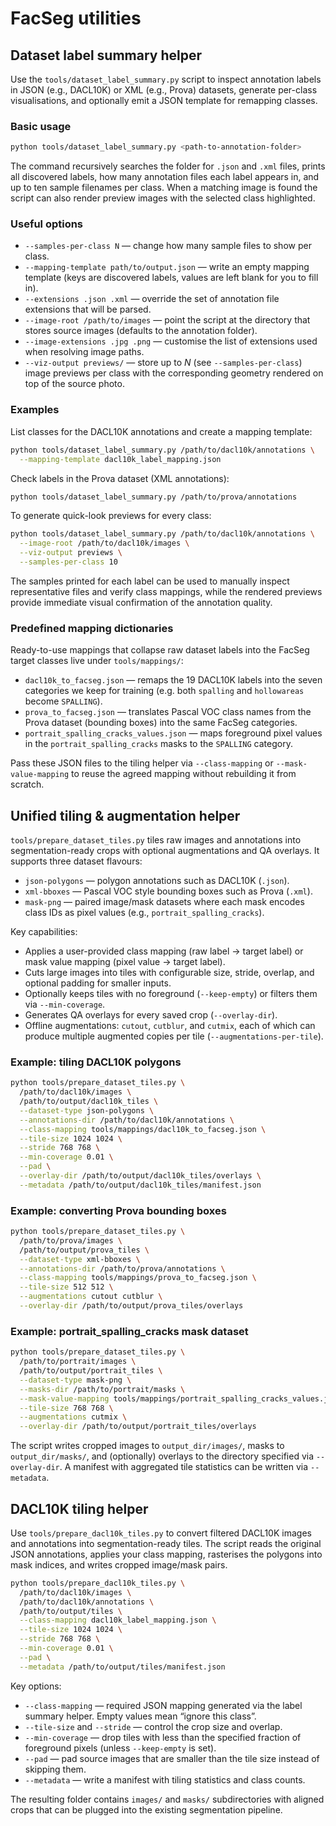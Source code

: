 # FacSeg utilities

## Dataset label summary helper

Use the `tools/dataset_label_summary.py` script to inspect annotation labels in
JSON (e.g., DACL10K) or XML (e.g., Prova) datasets, generate per-class
visualisations, and optionally emit a JSON template for remapping classes.

### Basic usage

```bash
python tools/dataset_label_summary.py <path-to-annotation-folder>
```

The command recursively searches the folder for `.json` and `.xml` files, prints
all discovered labels, how many annotation files each label appears in, and up
to ten sample filenames per class. When a matching image is found the script can
also render preview images with the selected class highlighted.

### Useful options

* `--samples-per-class N` &mdash; change how many sample files to show per class.
* `--mapping-template path/to/output.json` &mdash; write an empty mapping template
  (keys are discovered labels, values are left blank for you to fill in).
* `--extensions .json .xml` &mdash; override the set of annotation file extensions
  that will be parsed.
* `--image-root /path/to/images` &mdash; point the script at the directory that
  stores source images (defaults to the annotation folder).
* `--image-extensions .jpg .png` &mdash; customise the list of extensions used when
  resolving image paths.
* `--viz-output previews/` &mdash; store up to *N* (see `--samples-per-class`) image
  previews per class with the corresponding geometry rendered on top of the
  source photo.

### Examples

List classes for the DACL10K annotations and create a mapping template:

```bash
python tools/dataset_label_summary.py /path/to/dacl10k/annotations \
  --mapping-template dacl10k_label_mapping.json
```

Check labels in the Prova dataset (XML annotations):

```bash
python tools/dataset_label_summary.py /path/to/prova/annotations
```

To generate quick-look previews for every class:

```bash
python tools/dataset_label_summary.py /path/to/dacl10k/annotations \
  --image-root /path/to/dacl10k/images \
  --viz-output previews \
  --samples-per-class 10
```

The samples printed for each label can be used to manually inspect
representative files and verify class mappings, while the rendered previews
provide immediate visual confirmation of the annotation quality.

### Predefined mapping dictionaries

Ready-to-use mappings that collapse raw dataset labels into the FacSeg target
classes live under `tools/mappings/`:

* `dacl10k_to_facseg.json` &mdash; remaps the 19 DACL10K labels into the seven
  categories we keep for training (e.g. both `spalling` and `hollowareas`
  become `SPALLING`).
* `prova_to_facseg.json` &mdash; translates Pascal VOC class names from the Prova
  dataset (bounding boxes) into the same FacSeg categories.
* `portrait_spalling_cracks_values.json` &mdash; maps foreground pixel values in the
  `portrait_spalling_cracks` masks to the `SPALLING` category.

Pass these JSON files to the tiling helper via `--class-mapping` or
`--mask-value-mapping` to reuse the agreed mapping without rebuilding it from
scratch.

## Unified tiling & augmentation helper

`tools/prepare_dataset_tiles.py` tiles raw images and annotations into
segmentation-ready crops with optional augmentations and QA overlays. It
supports three dataset flavours:

* `json-polygons` &mdash; polygon annotations such as DACL10K (`.json`).
* `xml-bboxes` &mdash; Pascal VOC style bounding boxes such as Prova (`.xml`).
* `mask-png` &mdash; paired image/mask datasets where each mask encodes class IDs as
  pixel values (e.g., `portrait_spalling_cracks`).

Key capabilities:

* Applies a user-provided class mapping (raw label &rarr; target label) or mask
  value mapping (pixel value &rarr; target label).
* Cuts large images into tiles with configurable size, stride, overlap, and
  optional padding for smaller inputs.
* Optionally keeps tiles with no foreground (`--keep-empty`) or filters them via
  `--min-coverage`.
* Generates QA overlays for every saved crop (`--overlay-dir`).
* Offline augmentations: `cutout`, `cutblur`, and `cutmix`, each of which can
  produce multiple augmented copies per tile (`--augmentations-per-tile`).

### Example: tiling DACL10K polygons

```bash
python tools/prepare_dataset_tiles.py \
  /path/to/dacl10k/images \
  /path/to/output/dacl10k_tiles \
  --dataset-type json-polygons \
  --annotations-dir /path/to/dacl10k/annotations \
  --class-mapping tools/mappings/dacl10k_to_facseg.json \
  --tile-size 1024 1024 \
  --stride 768 768 \
  --min-coverage 0.01 \
  --pad \
  --overlay-dir /path/to/output/dacl10k_tiles/overlays \
  --metadata /path/to/output/dacl10k_tiles/manifest.json
```

### Example: converting Prova bounding boxes

```bash
python tools/prepare_dataset_tiles.py \
  /path/to/prova/images \
  /path/to/output/prova_tiles \
  --dataset-type xml-bboxes \
  --annotations-dir /path/to/prova/annotations \
  --class-mapping tools/mappings/prova_to_facseg.json \
  --tile-size 512 512 \
  --augmentations cutout cutblur \
  --overlay-dir /path/to/output/prova_tiles/overlays
```

### Example: portrait_spalling_cracks mask dataset

```bash
python tools/prepare_dataset_tiles.py \
  /path/to/portrait/images \
  /path/to/output/portrait_tiles \
  --dataset-type mask-png \
  --masks-dir /path/to/portrait/masks \
  --mask-value-mapping tools/mappings/portrait_spalling_cracks_values.json \
  --tile-size 768 768 \
  --augmentations cutmix \
  --overlay-dir /path/to/output/portrait_tiles/overlays
```

The script writes cropped images to `output_dir/images/`, masks to
`output_dir/masks/`, and (optionally) overlays to the directory specified via
`--overlay-dir`. A manifest with aggregated tile statistics can be written via
`--metadata`.

## DACL10K tiling helper

Use `tools/prepare_dacl10k_tiles.py` to convert filtered DACL10K images and
annotations into segmentation-ready tiles. The script reads the original JSON
annotations, applies your class mapping, rasterises the polygons into mask
indices, and writes cropped image/mask pairs.

```bash
python tools/prepare_dacl10k_tiles.py \
  /path/to/dacl10k/images \
  /path/to/dacl10k/annotations \
  /path/to/output/tiles \
  --class-mapping dacl10k_label_mapping.json \
  --tile-size 1024 1024 \
  --stride 768 768 \
  --min-coverage 0.01 \
  --pad \
  --metadata /path/to/output/tiles/manifest.json
```

Key options:

* `--class-mapping` — required JSON mapping generated via the label summary
  helper. Empty values mean “ignore this class”.
* `--tile-size` and `--stride` — control the crop size and overlap.
* `--min-coverage` — drop tiles with less than the specified fraction of
  foreground pixels (unless `--keep-empty` is set).
* `--pad` — pad source images that are smaller than the tile size instead of
  skipping them.
* `--metadata` — write a manifest with tiling statistics and class counts.

The resulting folder contains `images/` and `masks/` subdirectories with
aligned crops that can be plugged into the existing segmentation pipeline.
